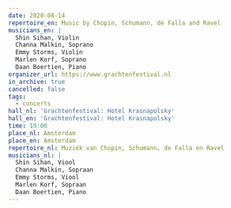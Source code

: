 ```yaml
---
date: 2020-08-14
repertoire_en: Music by Chopin, Schumann, de Falla and Ravel
musicians_en: |
  Shin Sihan, Violin
  Channa Malkin, Soprano
  Emmy Storms, Violin
  Marlen Korf, Soprano
  Daan Boertien, Piano
organizer_url: https://www.grachtenfestival.nl
in_archive: true
cancelled: false
tags:
  - concerts
hall_nl: 'Grachtenfestival: Hotel Krasnapolsky'
hall_en: 'Grachtenfestival: Hotel Krasnapolsky'
time: 19:00
place_nl: Amsterdam
place_en: Amsterdam
repertoire_nl: Muziek van Chopin, Schumann, de Falla en Ravel
musicians_nl: |
  Shin Sihan, Viool
  Channa Malkin, Sopraan
  Emmy Storms, Viool
  Marlen Korf, Sopraan
  Daan Boertien, Piano
---
```

